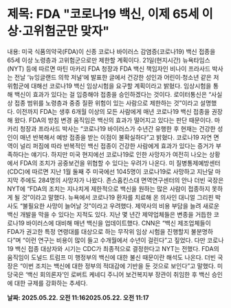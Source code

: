 # **제목: FDA "코로나19 백신, 이제 65세 이상·고위험군만 맞자"**

  내용: 미국 식품의약국(FDA)이 신종 코로나 바이러스 감염증(코로나19) 백신 접종을 65세 이상 노령층과 고위험군으로만 제한할 계획이다.            21일(현지시간) 뉴욕타임스(NYT) 등에 따르면 마틴 마카리 FDA 청장과 FDA 백신 책임자인 비나이 프라사드 박사는 전날 ‘뉴잉글랜드 의학 저널’에 발표한 글에서 건강한 성인과 어린이·청소년 같은 저위험군에 대해선 코로나19 백신 임상시험을 요구할 계획이라고 밝혔다. 임상시험을 통해 백신이 효과가 있다는 걸 입증해야 접종을 승인하겠다는 것이다.            로이터통신은 “사실상 접종 범위를 노령층과 중증 질환 위험이 있는 사람으로 제한하는 것”이라고 설명했다. 이전까지 FDA는 생후 6개월 이상의 모든 사람에게 매년 코로나19 백신 접종을 권장해 왔다.           FDA의 방침 변경 움직임은 백신의 효과가 떨어지고 있다는 판단 때문이다. 마카리 청장과 프라사드 박사는 “코로나19 바이러스가 수년간 유행한 후 현재는 건강한 성인이 매년 반복해서 예방 접종을 받는 이점이 불확실하다”고 밝혔다. 코로나19 자연 면역이 널리 퍼짐에 따라 반복적인 백신 접종이 건강한 사람에게 효과가 있다는 증거가 부족하다는 얘기다.           하지만 미국 현지에선 코로나19로 인한 사망자가 여전히 나오는 상황에서 FDA의 조치가 공중보건을 위협할 수 있다는 우려가 나온다. 미 질병통제예방센터(CDC)에 따르면 지난 1월 둘째 주 미국에선 1045명이 코로나19로 사망하고 지난달 마지막 주에도 284명의 사망자가 나왔다. 존스홉킨스대 면역연구센터의 안나 더빈 국장은 NYT에 “FDA의 조치는 지나치게 제한적으로 백신을 원하는 많은 사람이 접종하지 못하게 될 것”이라고 말했다. 뉴욕에서 코로나19 환자를 치료해 온 의사인 대니얼 그리핀 박사도 “불필요한 사망이 늘어날 것”이라고 우려했다.           제약사의 비용 부담을 늘려 새로운 백신 개발을 막을 수 있다는 지적도 있다. 지난 몇 년간 제약업체들은 변종을 거듭한 코로나19 바이러스에 대비해 매년 백신을 업데이트했다. CNN은 “백신 제조업체들이 FDA가 권고한 특정 연령대를 대상으로 하는 무작위 임상 시험을 진행할지 불분명하다”며 “이런 연구는 비용이 많이 들고 수개월에서 수년이 걸린다”고 짚었다.           다만 코로나19 백신 접종 대상자와 시기는 CDC가 최종적으로 결정한다고 NYT는 전했다. FDA의 움직임이 도널드 트럼프 미 행정부의 백신에 대한 불신 때문이란 해석도 나온다. 더빈 국장은 “이번 조치는 백신에 대한 정부의 적대감에 기반을 둔 것으로 보인다”고 말했다. 미 당국은 ‘백신 회의론자’인 로버트 케네디 주니어 보건복지부 장관이 취임한 후 백신 승인에 대한 규제를 강화하는 추세다.

  **날짜: 2025.05.22. 오전 11:162025.05.22. 오전 11:17**